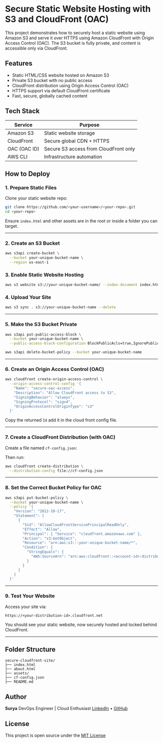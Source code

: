 # Secure Static Website Hosting with S3 and CloudFront (OAC)

This project demonstrates how to securely host a static website using Amazon S3 and serve it over HTTPS using Amazon CloudFront with Origin Access Control (OAC). The S3 bucket is fully private, and content is accessible only via CloudFront.

## Features

* Static HTML/CSS website hosted on Amazon S3
* Private S3 bucket with no public access
* CloudFront distribution using Origin Access Control (OAC)
* HTTPS support via default CloudFront certificate
* Fast, secure, globally cached content

## Tech Stack

| Service      | Purpose                               |
| ------------ | ------------------------------------- |
| Amazon S3    | Static website storage                |
| CloudFront   | Secure global CDN + HTTPS             |
| OAC (OAC ID) | Secure S3 access from CloudFront only |
| AWS CLI      | Infrastructure automation             |

## How to Deploy

### 1. Prepare Static Files

Clone your static website repo:

```bash
git clone https://github.com/<your-username>/<your-repo>.git
cd <your-repo>
```

Ensure `index.html` and other assets are in the root or inside a folder you can target.

---

### 2. Create an S3 Bucket

```bash
aws s3api create-bucket \
  --bucket your-unique-bucket-name \
  --region us-east-1
```

### 3. Enable Static Website Hosting

```bash
aws s3 website s3://your-unique-bucket-name/ --index-document index.html
```

### 4. Upload Your Site

```bash
aws s3 sync . s3://your-unique-bucket-name --delete
```

---

### 5. Make the S3 Bucket Private

```bash
aws s3api put-public-access-block \
  --bucket your-unique-bucket-name \
  --public-access-block-configuration BlockPublicAcls=true,IgnorePublicAcls=true,BlockPublicPolicy=true,RestrictPublicBuckets=true

aws s3api delete-bucket-policy --bucket your-unique-bucket-name
```

---

### 6. Create an Origin Access Control (OAC)

```bash
aws cloudfront create-origin-access-control \
  --origin-access-control-config '{
    "Name": "secure-oac-access",
    "Description": "Allow CloudFront access to S3",
    "SigningBehavior": "always",
    "SigningProtocol": "sigv4",
    "OriginAccessControlOriginType": "s3"
  }'
```

Copy the returned `Id` add it in the cloud front config file.

---

### 7. Create a CloudFront Distribution (with OAC)

Create a file named `cf-config.json`:

Then run:

```bash
aws cloudfront create-distribution \
  --distribution-config file://cf-config.json
```

---

### 8. Set the Correct Bucket Policy for OAC

```bash
aws s3api put-bucket-policy \
  --bucket your-unique-bucket-name \
  --policy '{
    "Version": "2012-10-17",
    "Statement": [
      {
        "Sid": "AllowCloudFrontServicePrincipalReadOnly",
        "Effect": "Allow",
        "Principal": { "Service": "cloudfront.amazonaws.com" },
        "Action": "s3:GetObject",
        "Resource": "arn:aws:s3:::your-unique-bucket-name/*",
        "Condition": {
          "StringEquals": {
            "AWS:SourceArn": "arn:aws:cloudfront::<account-id>:distribution/<distribution-id>"
          }
        }
      }
    ]
  }'
```

---

### 9. Test Your Website

Access your site via:

```
https://<your-distribution-id>.cloudfront.net
```

You should see your static website, now securely hosted and locked behind CloudFront.

---

## Folder Structure

```
secure-cloudfront-site/
├── index.html
├── about.html
├── assets/
├── cf-config.json
├── README.md
```

## Author

**Surya**
DevOps Engineer | Cloud Enthusiast
[LinkedIn](https://www.linkedin.com/) • [GitHub](https://github.com/)

## License

This project is open source under the [MIT License](LICENSE)
